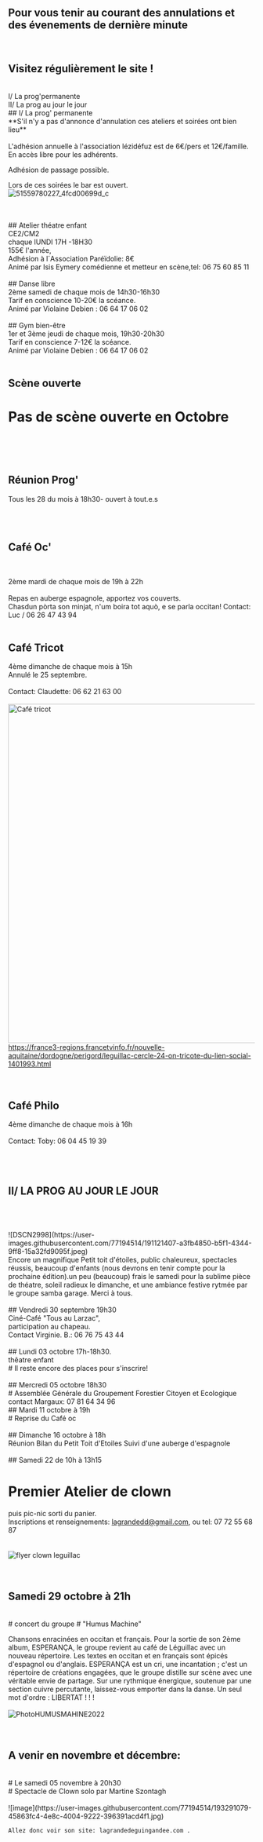 



<!-- Exemple:

#### mardi 10 mars
## Café Oc.
** A partir de 18h30 **  
Où l'on partage <del>un bon repas à 8 €</del> tout en bavardant en occitan...   
__En auberge espagnole ! ! !__  
Chasdun pòrta son minjat e n'um boira tot aquò. Chacun apporte son repas et on mélange le tout. 
 [>>>> SOYEZ BENEVOLE,CLIQUEZ ICI<<<](http://www.date.marsnet.org/zqqlm9esy2sd2tfo)

fin exemple -->


## Pour vous tenir au courant des annulations et des évenements de dernière minute ##
<br/>

## Visitez régulièrement le site ! 
<br/>
I/ La prog'permanente
<br/>
II/ La prog au jour le jour
<br/>
##  I/ La prog' permanente
<br/> 
**S'il n'y a pas d'annonce d'annulation ces ateliers et soirées ont bien lieu**
<br/>
<br/> 
L'adhésion annuelle à l'association lézidéfuz est de 6€/pers et 12€/famille.
<br/> 
En accès libre pour les adhérents.

Adhésion de passage possible.

Lors de ces soirées le bar est ouvert.  
![51559780227_4fcd00699d_c](https://user-images.githubusercontent.com/77194514/138118892-19e2d49f-4e11-4d22-a5fe-37211b4db673.jpg)

<br/>  
<br/> 
## Atelier théatre enfant
<br/> 
CE2/CM2
<br/> 
chaque lUNDI 17H -18H30
<br/> 
155€ l'année,
<br/>
Adhésion à l´Association Paréïdolie: 8€
<br/> 
Animé par Isis Eymery comédienne et metteur en scène,tel: 06 75 60 85 11
<br/> 
<br/> 
## Danse libre 
<br/>
2ème samedi de chaque mois de 14h30-16h30  
 <br/> 
Tarif en conscience 10-20€ la scéance.  
<br/>
Animé par Violaine Debien : 06 64 17 06 02  
<br/>
<br/>
## Gym bien-être 
<br/>
1er et 3ème jeudi de chaque mois, 19h30-20h30
<br/>  
Tarif en conscience 7-12€ la scéance.
<br/> 
Animé par Violaine Debien : 06 64 17 06 02
<br/>     
<br/>  

## Scène ouverte 

# Pas de scène ouverte en Octobre
<br/>     
<br/> 
<br/>

 ## Réunion Prog' 

Tous les 28 du mois à 18h30- ouvert à tout.e.s

<br/>
<br/>   

## Café Oc'
<br/>

2ème mardi de chaque mois de 19h à 22h 
<br/>
<br/>
Repas en auberge espagnole, apportez vos couverts.
<br/>
Chasdun pòrta son minjat, n'um boira tot aquò, e se parla occitan!
Contact: Luc / 06 26 47 43 94
<br/>
<br/>

## Café Tricot 

4ème dimanche de chaque mois à 15h
<br/>
Annulé le 25 septembre.
<br/>
<br/>
Contact: Claudette: 06 62 21 63 00
<br/>
<br/>
<img width="691" alt="Café tricot" src="https://user-images.githubusercontent.com/77194514/132258126-2237668e-bc70-4688-9b77-b1c282652e94.png">
https://france3-regions.francetvinfo.fr/nouvelle-aquitaine/dordogne/perigord/leguillac-cercle-24-on-tricote-du-lien-social-1401993.html  
<br/>
<br/>
  

## Café Philo

4ème dimanche de chaque mois à 16h
<br/>
<br/>
Contact: Toby: 06 04 45 19 39
<br/>
<br/>
<br/>
<br/>
## II/ LA PROG AU JOUR LE JOUR
<br/>
  <br/> 
 <br/> 
 ![DSCN2998](https://user-images.githubusercontent.com/77194514/191121407-a3fb4850-b5f1-4344-9ff8-15a32fd9095f.jpeg)
 <br/>
 Encore un magnifique Petit toit d'étoiles, public chaleureux, spectacles réussis, beaucoup d'enfants (nous devrons en tenir compte pour la prochaine édition).un peu (beaucoup) frais le samedi pour la sublime pièce de théatre, soleil radieux le dimanche, et une ambiance  festive rytmée par le groupe samba garage. Merci à tous.
<br/>
<br/>
 ## Vendredi 30 septembre 19h30
   <br/>
   Ciné-Café "Tous au Larzac",
   <br/>
   participation au chapeau.
   <br/>
   Contact Virginie. B.: 06 76 75 43 44
 <br/>
  <br/>
 ## Lundi 03 octobre 17h-18h30.
   <br/>
   thêatre enfant
   <br/> 
   # Il reste encore des places pour s'inscrire!
 <br/>
 <br/>
 ## Mercredi 05 octobre 18h30
  <br/>
  # Assemblée Générale du Groupement Forestier Citoyen et Ecologique
   <br/>
   contact Margaux: 07 81 64 34 96
 <br/>
## Mardi 11 octobre à 19h
 <br/>
 # Reprise du Café oc
  <br/>
   <br/>
  ## Dimanche 16 octobre à 18h
   <br/>
   Réunion Bilan du Petit Toit d'Etoiles
   Suivi d'une auberge d'espagnole
    <br/>
     <br/>
  ## Samedi 22 de 10h à 13h15
  
  # Premier Atelier de clown 
 puis  pic-nic sorti du panier.
    <br/> 
Inscriptions et renseignements: lagrandedd@gmail.com, ou tel: 07 72 55 68 87
 <br/>
 <br/>
 <br/>
 ![flyer clown leguillac](https://user-images.githubusercontent.com/77194514/193285889-4acac1c0-03c0-4e61-9c7b-45cf366b0246.jpg)
 <br/>
  <br/>
   <br/>
  ## Samedi 29 octobre à 21h
   <br/>
  # concert du groupe 
  # "Humus Machine"
  
  Chansons enracinées en occitan et français. 
Pour la sortie de son 2ème album, ESPERANÇA, le groupe revient au café de Léguillac avec un nouveau répertoire. Les textes en occitan et en français sont épicés d'espagnol ou d'anglais. ESPERANÇA est un cri, une incantation ; c'est un répertoire de créations engagées, que le groupe distille sur scène avec une véritable envie de partage. Sur une rythmique énergique, soutenue par une section cuivre percutante, laissez-vous emporter dans la danse. Un seul mot d'ordre : LIBERTAT ! ! !
   <br/>
   <br/> 
     ![PhotoHUMUSMAHINE2022](https://user-images.githubusercontent.com/77194514/193287486-1693952e-8bfe-4c5b-bc03-8b8decf1dfc4.png)
  <br/>
  <br/>
   <br/>   
 ## A venir en novembre et décembre:
 <br/>
    # Le samedi 05 novembre à 20h30
 <br/>
 # Spectacle de Clown solo par Martine Szontagh
 <br/>
    <br/>![image](https://user-images.githubusercontent.com/77194514/193291079-45863fc4-4e8c-4004-9222-396391acd4f1.jpg)
    
    Allez donc voir son site: lagrandedeguingandee.com .

